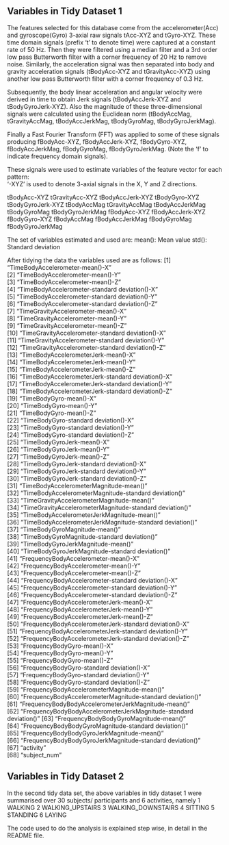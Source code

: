 Variables in Tidy Dataset 1
---------------------------

The features selected for this database come from the accelerometer(Acc)
and gyroscope(Gyro) 3-axial raw signals tAcc-XYZ and tGyro-XYZ. These
time domain signals (prefix ‘t’ to denote time) were captured at a
constant rate of 50 Hz. Then they were filtered using a median filter
and a 3rd order low pass Butterworth filter with a corner frequency of
20 Hz to remove noise. Similarly, the acceleration signal was then
separated into body and gravity acceleration signals (tBodyAcc-XYZ and
tGravityAcc-XYZ) using another low pass Butterworth filter with a corner
frequency of 0.3 Hz.

Subsequently, the body linear acceleration and angular velocity were
derived in time to obtain Jerk signals (tBodyAccJerk-XYZ and
tBodyGyroJerk-XYZ). Also the magnitude of these three-dimensional
signals were calculated using the Euclidean norm (tBodyAccMag,
tGravityAccMag, tBodyAccJerkMag, tBodyGyroMag, tBodyGyroJerkMag).

Finally a Fast Fourier Transform (FFT) was applied to some of these
signals producing fBodyAcc-XYZ, fBodyAccJerk-XYZ, fBodyGyro-XYZ,
fBodyAccJerkMag, fBodyGyroMag, fBodyGyroJerkMag. (Note the ‘f’ to
indicate frequency domain signals).

These signals were used to estimate variables of the feature vector for
each pattern:  
‘-XYZ’ is used to denote 3-axial signals in the X, Y and Z directions.

tBodyAcc-XYZ tGravityAcc-XYZ tBodyAccJerk-XYZ tBodyGyro-XYZ
tBodyGyroJerk-XYZ tBodyAccMag tGravityAccMag tBodyAccJerkMag
tBodyGyroMag tBodyGyroJerkMag fBodyAcc-XYZ fBodyAccJerk-XYZ
fBodyGyro-XYZ fBodyAccMag fBodyAccJerkMag fBodyGyroMag fBodyGyroJerkMag

The set of variables estimated and used are: mean(): Mean value std():
Standard deviation

After tidying the data the variables used are as follows: \[1\]
“TimeBodyAccelerometer-mean()-X”  
\[2\] “TimeBodyAccelerometer-mean()-Y”  
\[3\] “TimeBodyAccelerometer-mean()-Z”  
\[4\] “TimeBodyAccelerometer-standard deviation()-X”  
\[5\] “TimeBodyAccelerometer-standard deviation()-Y”  
\[6\] “TimeBodyAccelerometer-standard deviation()-Z”  
\[7\] “TimeGravityAccelerometer-mean()-X”  
\[8\] “TimeGravityAccelerometer-mean()-Y”  
\[9\] “TimeGravityAccelerometer-mean()-Z”  
\[10\] “TimeGravityAccelerometer-standard deviation()-X”  
\[11\] “TimeGravityAccelerometer-standard deviation()-Y”  
\[12\] “TimeGravityAccelerometer-standard deviation()-Z”  
\[13\] “TimeBodyAccelerometerJerk-mean()-X”  
\[14\] “TimeBodyAccelerometerJerk-mean()-Y”  
\[15\] “TimeBodyAccelerometerJerk-mean()-Z”  
\[16\] “TimeBodyAccelerometerJerk-standard deviation()-X”  
\[17\] “TimeBodyAccelerometerJerk-standard deviation()-Y”  
\[18\] “TimeBodyAccelerometerJerk-standard deviation()-Z”  
\[19\] “TimeBodyGyro-mean()-X”  
\[20\] “TimeBodyGyro-mean()-Y”  
\[21\] “TimeBodyGyro-mean()-Z”  
\[22\] “TimeBodyGyro-standard deviation()-X”  
\[23\] “TimeBodyGyro-standard deviation()-Y”  
\[24\] “TimeBodyGyro-standard deviation()-Z”  
\[25\] “TimeBodyGyroJerk-mean()-X”  
\[26\] “TimeBodyGyroJerk-mean()-Y”  
\[27\] “TimeBodyGyroJerk-mean()-Z”  
\[28\] “TimeBodyGyroJerk-standard deviation()-X”  
\[29\] “TimeBodyGyroJerk-standard deviation()-Y”  
\[30\] “TimeBodyGyroJerk-standard deviation()-Z”  
\[31\] “TimeBodyAccelerometerMagnitude-mean()”  
\[32\] “TimeBodyAccelerometerMagnitude-standard deviation()”  
\[33\] “TimeGravityAccelerometerMagnitude-mean()”  
\[34\] “TimeGravityAccelerometerMagnitude-standard deviation()”  
\[35\] “TimeBodyAccelerometerJerkMagnitude-mean()”  
\[36\] “TimeBodyAccelerometerJerkMagnitude-standard deviation()”  
\[37\] “TimeBodyGyroMagnitude-mean()”  
\[38\] “TimeBodyGyroMagnitude-standard deviation()”  
\[39\] “TimeBodyGyroJerkMagnitude-mean()”  
\[40\] “TimeBodyGyroJerkMagnitude-standard deviation()”  
\[41\] “FrequencyBodyAccelerometer-mean()-X”  
\[42\] “FrequencyBodyAccelerometer-mean()-Y”  
\[43\] “FrequencyBodyAccelerometer-mean()-Z”  
\[44\] “FrequencyBodyAccelerometer-standard deviation()-X”  
\[45\] “FrequencyBodyAccelerometer-standard deviation()-Y”  
\[46\] “FrequencyBodyAccelerometer-standard deviation()-Z”  
\[47\] “FrequencyBodyAccelerometerJerk-mean()-X”  
\[48\] “FrequencyBodyAccelerometerJerk-mean()-Y”  
\[49\] “FrequencyBodyAccelerometerJerk-mean()-Z”  
\[50\] “FrequencyBodyAccelerometerJerk-standard deviation()-X”  
\[51\] “FrequencyBodyAccelerometerJerk-standard deviation()-Y”  
\[52\] “FrequencyBodyAccelerometerJerk-standard deviation()-Z”  
\[53\] “FrequencyBodyGyro-mean()-X”  
\[54\] “FrequencyBodyGyro-mean()-Y”  
\[55\] “FrequencyBodyGyro-mean()-Z”  
\[56\] “FrequencyBodyGyro-standard deviation()-X”  
\[57\] “FrequencyBodyGyro-standard deviation()-Y”  
\[58\] “FrequencyBodyGyro-standard deviation()-Z”  
\[59\] “FrequencyBodyAccelerometerMagnitude-mean()”  
\[60\] “FrequencyBodyAccelerometerMagnitude-standard deviation()”  
\[61\] “FrequencyBodyBodyAccelerometerJerkMagnitude-mean()”  
\[62\] “FrequencyBodyBodyAccelerometerJerkMagnitude-standard
deviation()” \[63\] “FrequencyBodyBodyGyroMagnitude-mean()”  
\[64\] “FrequencyBodyBodyGyroMagnitude-standard deviation()”  
\[65\] “FrequencyBodyBodyGyroJerkMagnitude-mean()”  
\[66\] “FrequencyBodyBodyGyroJerkMagnitude-standard deviation()”  
\[67\] “activity”  
\[68\] “subject\_num”

Variables in Tidy Dataset 2
---------------------------

In the second tidy data set, the above variables in tidy dataset 1 were
summarised over 30 subjects/ participants and 6 activities, namely 1
WALKING 2 WALKING\_UPSTAIRS 3 WALKING\_DOWNSTAIRS 4 SITTING 5 STANDING 6
LAYING

The code used to do the analysis is explained step wise, in detail in
the README file.
